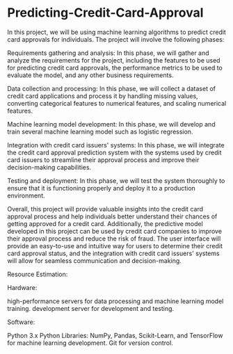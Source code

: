 # Predicting-Credit-Card-Approval
In this project, we will be using machine learning algorithms to predict credit card approvals for individuals. The project will involve the following phases:

Requirements gathering and analysis: In this phase, we will gather and analyze the requirements for the project, including the features to be used for predicting credit card approvals, the performance metrics to be used to evaluate the model, and any other business requirements.

Data collection and processing: In this phase, we will collect a dataset of credit card applications and process it by handling missing values, converting categorical features to numerical features, and scaling numerical features.

Machine learning model development: In this phase, we will develop and train several machine learning model such as logistic regression.

Integration with credit card issuers' systems: In this phase, we will integrate the credit card approval prediction system with the systems used by credit card issuers to streamline their approval process and improve their decision-making capabilities.

Testing and deployment: In this phase, we will test the system thoroughly to ensure that it is functioning properly and deploy it to a production environment.

Overall, this project will provide valuable insights into the credit card approval process and help individuals better understand their chances of getting approved for a credit card. Additionally, the predictive model developed in this project can be used by credit card companies to improve their approval process and reduce the risk of fraud. The user interface will provide an easy-to-use and intuitive way for users to determine their credit card approval status, and the integration with credit card issuers' systems will allow for seamless communication and decision-making.


Resource Estimation: 

Hardware: 

high-performance servers for data processing and machine learning model training. 
development server for development and testing.

Software: 

Python 3.x 
Python Libraries: NumPy, Pandas, Scikit-Learn, and TensorFlow for machine learning development. 
Git for version control. 
